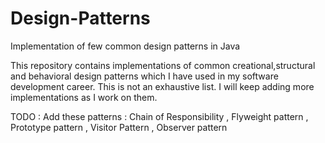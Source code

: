 # Design-Patterns
Implementation of few common design patterns in Java

This repository contains implementations of common creational,structural and behavioral design patterns which I have used in my software development career. This is not an exhaustive list.
I will keep adding more implementations as I work on them.

TODO : Add these patterns : Chain of Responsibility , Flyweight pattern , Prototype pattern , Visitor Pattern , Observer pattern
